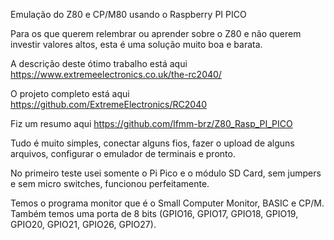 Emulação do Z80 e CP/M80 usando o Raspberry PI PICO

Para os que querem relembrar ou aprender sobre o Z80 e não querem investir valores altos, esta é uma solução muito boa e barata.

A descrição deste ótimo trabalho está aqui https://www.extremeelectronics.co.uk/the-rc2040/

O projeto completo está aqui https://github.com/ExtremeElectronics/RC2040

Fiz um resumo aqui https://github.com/lfmm-brz/Z80_Rasp_PI_PICO

Tudo é muito simples, conectar alguns fios, fazer o upload de alguns arquivos, configurar o emulador de terminais e pronto.

No primeiro teste usei somente o Pi Pico e o módulo SD Card, sem jumpers e sem micro switches, funcionou perfeitamente.

Temos o programa monitor que é o Small Computer Monitor, BASIC e CP/M. Também temos uma porta de 8 bits (GPIO16, GPIO17, GPIO18, GPIO19, GPIO20, GPIO21, GPIO26, GPIO27).

